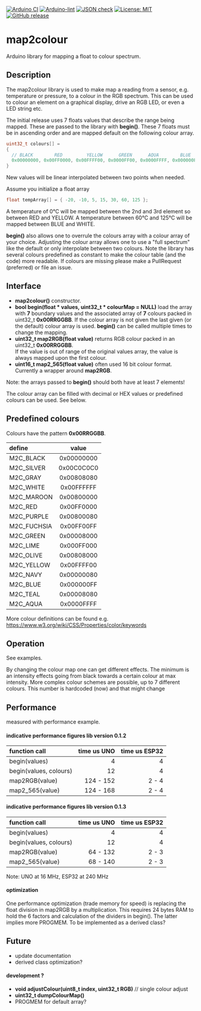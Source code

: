 
[![Arduino CI](https://github.com/RobTillaart/map2colour/workflows/Arduino%20CI/badge.svg)](https://github.com/marketplace/actions/arduino_ci)
[![Arduino-lint](https://github.com/RobTillaart/map2colour/actions/workflows/arduino-lint.yml/badge.svg)](https://github.com/RobTillaart/map2colour/actions/workflows/arduino-lint.yml)
[![JSON check](https://github.com/RobTillaart/map2colour/actions/workflows/jsoncheck.yml/badge.svg)](https://github.com/RobTillaart/map2colour/actions/workflows/jsoncheck.yml)
[![License: MIT](https://img.shields.io/badge/license-MIT-green.svg)](https://github.com/RobTillaart/map2colour/blob/master/LICENSE)
[![GitHub release](https://img.shields.io/github/release/RobTillaart/map2colour.svg?maxAge=3600)](https://github.com/RobTillaart/map2colour/releases)


# map2colour

Arduino library for mapping a float to colour spectrum.


## Description

The map2colour library is used to make map a reading from a sensor, e.g. temperature or pressure,
to a colour in the RGB spectrum. This can be used to colour an element on a graphical display, drive an RGB LED, or even a LED string etc.

The initial release uses 7 floats values that describe the range being mapped.
These are passed to the library with **begin()**.
These 7 floats must be in ascending order and are mapped default on the following colour array.

```cpp
uint32_t colours[] =
{
  // BLACK        RED         YELLOW      GREEN      AQUA        BLUE       WHITE
  0x00000000, 0x00FF0000, 0x00FFFF00, 0x0000FF00, 0x0000FFFF, 0x000000FF, 0x00FFFFFF
}
```

New values will be linear interpolated between two points when needed.

Assume you initialize a float array
```cpp
float tempArray[] = { -20, -10, 5, 15, 30, 60, 125 };
```
A temperature of 0°C will be mapped between the 2nd and 3rd element so
between RED and YELLOW.
A temperature between 60°C and 125°C will be mapped between BLUE and WHITE.

**begin()** also allows one to overrule the colours array with a colour array of your choice.
Adjusting the colour array allows one to use a "full spectrum" like the default or only 
interpolate between two colours. Note the library has several colours predefined as constant
to make the colour table (and the code) more readable. If colours are missing please make a 
PullRequest (preferred) or file an issue. 


## Interface

- **map2colour()** constructor.
- **bool begin(float \* values, uint32_t \* colourMap = NULL)** load the array with **7** 
boundary values and the associated array of **7** colours packed in uint32_t **0x00RRGGBB**.
If the colour array is not given the last given (or the default) colour array is used.
**begin()** can be called multiple times to change the mapping.
- **uint32_t map2RGB(float value)** returns RGB colour packed in an uint32_t **0x00RRGGBB**.  
If the value is out of range of the original values array, the value is always mapped upon the first colour.
- **uint16_t map2_565(float value)** often used 16 bit colour format. Currently a wrapper around **map2RGB**.

Note: the arrays passed to **begin()** should both have at least 7 elements!

The colour array can be filled with decimal or HEX values or predefined colours can be used. See below.


## Predefined colours

Colours have the pattern **0x00RRGGBB**.


| define      | value      |
|:------------|:----------:|
| M2C_BLACK   | 0x00000000 |
| M2C_SILVER  | 0x00C0C0C0 |
| M2C_GRAY    | 0x00808080 |
| M2C_WHITE   | 0x00FFFFFF |
| M2C_MAROON  | 0x00800000 |
| M2C_RED     | 0x00FF0000 |
| M2C_PURPLE  | 0x00800080 |
| M2C_FUCHSIA | 0x00FF00FF |
| M2C_GREEN   | 0x00008000 |
| M2C_LIME    | 0x000FF000 |
| M2C_OLIVE   | 0x00808000 |
| M2C_YELLOW  | 0x00FFFF00 |
| M2C_NAVY    | 0x00000080 |
| M2C_BLUE    | 0x000000FF |
| M2C_TEAL    | 0x00008080 |
| M2C_AQUA    | 0x0000FFFF |


More colour definitions can be found e.g. https://www.w3.org/wiki/CSS/Properties/color/keywords


## Operation

See examples.

By changing the colour map one can get different effects. The minimum is an intensity effects
going from black towards a certain colour at max intensity. 
More complex colour schemes are possible, up to 7 different colours. 
This number is hardcoded (now) and that might change


## Performance

measured with performance example.


#### indicative performance figures lib version 0.1.2

| function call          | time us UNO | time us ESP32 |
|:-----------------------|------------:|--------------:|
| begin(values)          | 4           | 4             |
| begin(values, colours) | 12          | 4             |
| map2RGB(value)         | 124 - 152   | 2 - 4         |
| map2_565(value)        | 124 - 168   | 2 - 4         |


#### indicative performance figures lib version 0.1.3

| function call          | time us UNO | time us ESP32 |
|:-----------------------|------------:|--------------:|
| begin(values)          | 4           | 4             |
| begin(values, colours) | 12          | 4             |
| map2RGB(value)         | 64 - 132    | 2 - 3         |
| map2_565(value)        | 68 - 140    | 2 - 3         |


Note: UNO at 16 MHz, ESP32 at 240 MHz


#### optimization

One performance optimization (trade memory for speed) is replacing the float division 
in map2RGB by a multiplication. 
This requires 24 bytes RAM to hold the 6 factors and calculation of the dividers in begin().
The latter implies more PROGMEM. 
To be implemented as a derived class?


## Future

- update documentation
- derived class optimization?


#### development ?

- **void adjustColour(uint8_t index, uint32_t RGB)**    // single colour adjust
- **uint32_t dumpColourMap()** 
- PROGMEM for default array?



